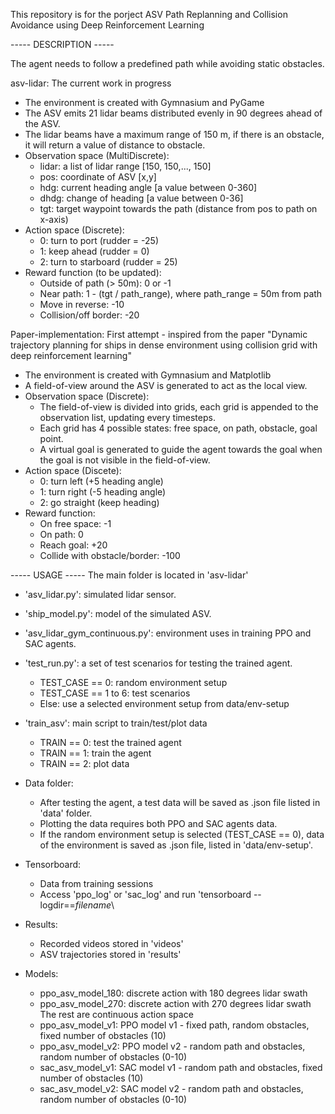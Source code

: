 This repository is for the porject ASV Path Replanning and Collision Avoidance using Deep Reinforcement Learning

-----     DESCRIPTION     -----

The agent needs to follow a predefined path while avoiding static obstacles.

asv-lidar: The current work in progress
- The environment is created with Gymnasium and PyGame
- The ASV emits 21 lidar beams distributed evenly in 90 degrees ahead of the ASV.
- The lidar beams have a maximum range of 150 m, if there is an obstacle, it will return a value of distance to obstacle.
- Observation space (MultiDiscrete):
  + lidar: a list of lidar range [150, 150,..., 150]
  + pos: coordinate of ASV [x,y]
  + hdg: current heading angle [a value between 0-360]
  + dhdg: change of heading [a value between 0-36]
  + tgt: target waypoint towards the path (distance from pos to path on x-axis)
- Action space (Discrete):
  + 0: turn to port (rudder = -25)
  + 1: keep ahead (rudder = 0)
  + 2: turn to starboard (rudder = 25)
- Reward function (to be updated):
  + Outside of path (> 50m): 0 or -1
  + Near path: 1 - (tgt / path_range), where path_range = 50m from path
  + Move in reverse: -10
  + Collision/off border: -20

Paper-implementation: First attempt - inspired from the paper "Dynamic trajectory planning for ships in dense environment using collision grid with deep reinforcement learning"
- The environment is created with Gymnasium and Matplotlib
- A field-of-view around the ASV is generated to act as the local view.
- Observation space (Discrete):
  + The field-of-view is divided into grids, each grid is appended to the observation list, updating every timesteps.
  + Each grid has 4 possible states: free space, on path, obstacle, goal point.
  + A virtual goal is generated to guide the agent towards the goal when the goal is not visible in the field-of-view.
- Action space (Discete):
  + 0: turn left (+5 heading angle)
  + 1: turn right (-5 heading angle)
  + 2: go straight (keep heading)
- Reward function:
  + On free space: -1
  + On path: 0
  + Reach goal: +20
  + Collide with obstacle/border: -100

-----     USAGE     -----
The main folder is located in 'asv-lidar'
- 'asv_lidar.py': simulated lidar sensor.
- 'ship_model.py': model of the simulated ASV.
- 'asv_lidar_gym_continuous.py': environment uses in training PPO and SAC agents.
- 'test_run.py': a set of test scenarios for testing the trained agent.
  + TEST_CASE == 0: random environment setup
  + TEST_CASE == 1 to 6: test scenarios
  + Else: use a selected environment setup from data/env-setup
- 'train_asv': main script to train/test/plot data
  + TRAIN == 0: test the trained agent
  + TRAIN == 1: train the agent
  + TRAIN == 2: plot data

- Data folder:
  + After testing the agent, a test data will be saved as .json file listed in 'data' folder. 
  + Plotting the data requires both PPO and SAC agents data.
  + If the random environment setup is selected (TEST_CASE == 0), data of the environment is saved as .json file,   listed in 'data/env-setup'.

- Tensorboard:
  + Data from training sessions
  + Access 'ppo_log' or 'sac_log' and run 'tensorboard --logdir==$filename$\

- Results:
  + Recorded videos stored in 'videos'
  + ASV trajectories stored in 'results'

- Models:
  + ppo_asv_model_180: discrete action with 180 degrees lidar swath
  + ppo_asv_model_270: discrete action with 270 degrees lidar swath
  The rest are continuous action space
  + ppo_asv_model_v1: PPO model v1 - fixed path, random obstacles, fixed number of obstacles (10)
  + ppo_asv_model_v2: PPO model v2 - random path and obstacles, random number of obstacles (0-10)
  + sac_asv_model_v1: SAC model v1 - random path and obstacles, fixed number of obstacles (10)
  + sac_asv_model_v2: SAC model v2 - random path and obstacles, random number of obstacles (0-10)